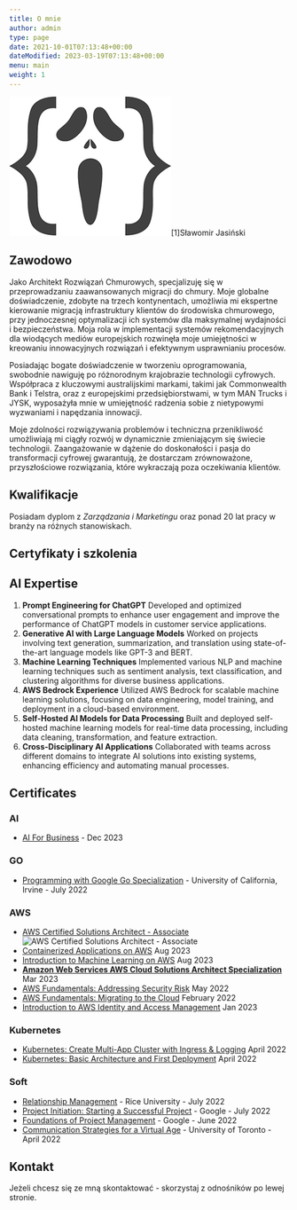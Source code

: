 ```yaml
---
title: O mnie
author: admin
type: page
date: 2021-10-01T07:13:48+00:00
dateModified: 2023-03-19T07:13:48+00:00
menu: main
weight: 1
---
```

![](/images/2018/01/Coder-sm.png#right)[1]Sławomir Jasiński

## Zawodowo
Jako Architekt Rozwiązań Chmurowych, specjalizuję się w przeprowadzaniu zaawansowanych migracji do chmury. Moje globalne doświadczenie, zdobyte na trzech kontynentach, umożliwia mi ekspertne kierowanie migracją infrastruktury klientów do środowiska chmurowego, przy jednoczesnej optymalizacji ich systemów dla maksymalnej wydajności i bezpieczeństwa. Moja rola w implementacji systemów rekomendacyjnych dla wiodących mediów europejskich rozwinęła moje umiejętności w kreowaniu innowacyjnych rozwiązań i efektywnym usprawnianiu procesów.

Posiadając bogate doświadczenie w tworzeniu oprogramowania, swobodnie nawiguję po różnorodnym krajobrazie technologii cyfrowych. Współpraca z kluczowymi australijskimi markami, takimi jak Commonwealth Bank i Telstra, oraz z europejskimi przedsiębiorstwami, w tym MAN Trucks i JYSK, wyposażyła mnie w umiejętność radzenia sobie z nietypowymi wyzwaniami i napędzania innowacji.

Moje zdolności rozwiązywania problemów i techniczna przenikliwość umożliwiają mi ciągły rozwój w dynamicznie zmieniającym się świecie technologii. Zaangażowanie w dążenie do doskonałości i pasja do transformacji cyfrowej gwarantują, że dostarczam zrównoważone, przyszłościowe rozwiązania, które wykraczają poza oczekiwania klientów.

## Kwalifikacje   
Posiadam dyplom z _Zarządzania i Marketingu_ oraz ponad 20 lat pracy w branży na różnych stanowiskach.

## Certyfikaty i szkolenia

## AI Expertise 

1. **Prompt Engineering for ChatGPT**
    Developed and optimized conversational prompts to enhance user engagement and improve the performance of ChatGPT models in customer service applications.
2. **Generative AI with Large Language Models**
    Worked on projects involving text generation, summarization, and translation using state-of-the-art language models like GPT-3 and BERT.
3. **Machine Learning Techniques** 
    Implemented various NLP and machine learning techniques such as sentiment analysis, text classification, and clustering algorithms for diverse business applications.
4. **AWS Bedrock Experience**
    Utilized AWS Bedrock for scalable machine learning solutions, focusing on data engineering, model training, and deployment in a cloud-based environment.
5. **Self-Hosted AI Models for Data Processing**
    Built and deployed self-hosted machine learning models for real-time data processing, including data cleaning, transformation, and feature extraction.
6. **Cross-Disciplinary AI Applications**
    Collaborated with teams across different domains to integrate AI solutions into existing systems, enhancing efficiency and automating manual processes.

## Certificates

### AI
* [AI For Business](https://www.coursera.org/account/accomplishments/specialization/PF4K9HWFS2F6) - Dec 2023

### GO
* [Programming with Google Go Specialization](https://www.coursera.org/account/accomplishments/specialization/certificate/XH7ZMSXFS779) - University of California, Irvine - July 2022

### AWS

* [AWS Certified Solutions Architect - Associate](/aws-certified-solutions-architect/)
![AWS Certified Solutions Architect - Associate](https://cdn.gex.pl/AWS-Certified-Solutions-Architect-Associate_badge@1x.png "AWS Certified Solutions Architect - Associate")
* [Containerized Applications on AWS](https://www.coursera.org/account/accomplishments/certificate/D6M64UK7A4X8)
  Aug 2023
* [Introduction to Machine Learning on AWS](https://www.coursera.org/account/accomplishments/certificate/VBS2T7LVSKUS) 
  Aug 2023
* **[Amazon Web Services AWS Cloud Solutions Architect Specialization](https://coursera.org/share/0f6de5adfa0ceb8c237a46801059c6ec)**
  Mar 2023
* [AWS Fundamentals: Addressing Security Risk](https://www.coursera.org/account/accomplishments/certificate/8WUHJMYVXNT5)
  May 2022
* [AWS Fundamentals: Migrating to the Cloud](https://www.coursera.org/account/accomplishments/certificate/EN66ELRK9GDY)
  February 2022
* [Introduction to AWS Identity and Access Management](https://www.coursera.org/account/accomplishments/certificate/UUWTD7FWS337)
  Jan 2023

### Kubernetes
* [Kubernetes: Create Multi-App Cluster with Ingress & Logging](https://www.coursera.org/account/accomplishments/certificate/9HML386FB34Q)
  April 2022
* [Kubernetes: Basic Architecture and First Deployment](https://www.coursera.org/account/accomplishments/certificate/8GT7MKUGGAUX)
  April 2022


### Soft
* [Relationship Management](https://www.coursera.org/account/accomplishments/certificate/LH9LAHTELHL8) - Rice University -
July 2022
* [Project Initiation: Starting a Successful Project](https://www.coursera.org/account/accomplishments/certificate/MDWA8M5USTPC) - Google - 
July 2022
* [Foundations of Project Management](https://www.coursera.org/account/accomplishments/certificate/MKSPKASAXQ8N) - Google -
June 2022
* [Communication Strategies for a Virtual Age](https://www.coursera.org/account/accomplishments/certificate/7HN86HDDTFXJ) - University of Toronto -
April 2022

## Kontakt
Jeżeli chcesz się ze mną skontaktować - skorzystaj z odnośników po lewej stronie.


